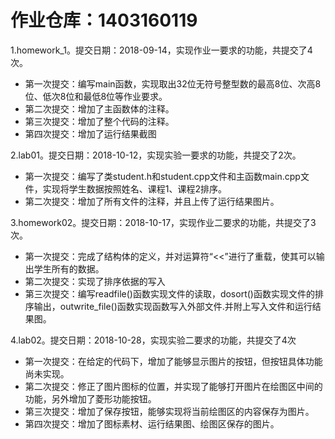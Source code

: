 # 作业仓库：1403160119  
1.homework_1。提交日期：2018-09-14，实现作业一要求的功能，共提交了4次。
+ 第一次提交：编写main函数，实现取出32位无符号整型数的最高8位、次高8位、低次8位和最低8位等作业要求。
+ 第二次提交：增加了主函数体的注释。
+ 第三次提交：增加了整个代码的注释。
+ 第四次提交：增加了运行结果截图

2.lab01。提交日期：2018-10-12，实现实验一要求的功能，共提交了2次。
+ 第一次提交：编写了类student.h和student.cpp文件和主函数main.cpp文件，实现将学生数据按照姓名、课程1、课程2排序。
+ 第二次提交：增加了所有文件的注释，并且上传了运行结果图片。

3.homework02。提交日期：2018-10-17，实现作业二要求的功能，共提交了3次。
+ 第一次提交：完成了结构体的定义，并对运算符“<<”进行了重载，使其可以输出学生所有的数据。
+ 第二次提交：实现了排序依据的写入
+ 第三次提交：编写readfile()函数实现文件的读取，dosort()函数实现文件的排序输出，outwrite_file()函数实现函数写入外部文件.并附上写入文件和运行结果图。

4.lab02。提交日期：2018-10-28，实现实验二要求的功能，共提交了4次
+ 第一次提交：在给定的代码下，增加了能够显示图片的按钮，但按钮具体功能尚未实现。
+ 第二次提交：修正了图片图标的位置，并实现了能够打开图片在绘图区中间的功能，另外增加了菱形功能按钮。
+ 第三次提交：增加了保存按钮，能够实现将当前绘图区的内容保存为图片。
+ 第四次提交：增加了图标素材、运行结果图、绘图区保存的图片。
